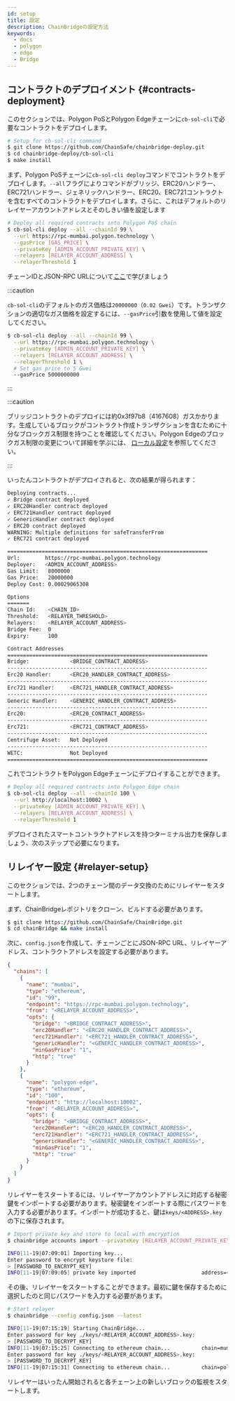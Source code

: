 ```yaml
---
id: setup
title: 設定
description: ChainBridgeの設定方法
keywords:
  - docs
  - polygon
  - edge
  - Bridge
---
```


## コントラクトのデプロイメント {#contracts-deployment}

このセクションでは、Polygon PoSとPolygon Edgeチェーンに`cb-sol-cli`で必要なコントラクトをデプロイします。

```bash
# Setup for cb-sol-cli command
$ git clone https://github.com/ChainSafe/chainbridge-deploy.git
$ cd chainbridge-deploy/cb-sol-cli
$ make install
```

まず、Polygon PoSチェーンに`cb-sol-cli deploy`コマンドでコントラクトをデプロイします。`--all`フラグによりコマンドがブリッジ、ERC20ハンドラー、ERC721ハンドラー、ジェネリックハンドラー、ERC20、ERC721コントラクトを含むすべてのコントラクトをデプロイします。さらに、これはデフォルトのリレイヤーアカウントアドレスとそのしきい値を設定します

```bash
# Deploy all required contracts into Polygon PoS chain
$ cb-sol-cli deploy --all --chainId 99 \
  --url https://rpc-mumbai.polygon.technology \
  --gasPrice [GAS_PRICE] \
  --privateKey [ADMIN_ACCOUNT_PRIVATE_KEY] \
  --relayers [RELAYER_ACCOUNT_ADDRESS] \
  --relayerThreshold 1
```


チェーンIDとJSON-RPC URLについて[ここ](/docs/edge/additional-features/chainbridge/definitions)で学びましょう

:::caution

`cb-sol-cli`のデフォルトのガス価格は`20000000`（`0.02 Gwei`）です。トランザクションの適切なガス価格を設定するには、`--gasPrice`引数を使用して値を設定してください。

```bash
$ cb-sol-cli deploy --all --chainId 99 \
  --url https://rpc-mumbai.polygon.technology \
  --privateKey [ADMIN_ACCOUNT_PRIVATE_KEY] \
  --relayers [RELAYER_ACCOUNT_ADDRESS] \
  --relayerThreshold 1 \
  # Set gas price to 5 Gwei
  --gasPrice 5000000000
```

:::

:::caution

ブリッジコントラクトのデプロイには約0x3f97b8（4167608）ガスかかります。生成しているブロックがコントラクト作成トランザクションを含むために十分なブロックガス制限を持つことを確認してください。Polygon Edgeのブロックガス制限の変更について詳細を学ぶには、
[ローカル設定](/docs/edge/get-started/set-up-ibft-locally)を参照してください。

:::

いったんコントラクトがデプロイされると、次の結果が得られます：

```bash
Deploying contracts...
✓ Bridge contract deployed
✓ ERC20Handler contract deployed
✓ ERC721Handler contract deployed
✓ GenericHandler contract deployed
✓ ERC20 contract deployed
WARNING: Multiple definitions for safeTransferFrom
✓ ERC721 contract deployed

================================================================
Url:        https://rpc-mumbai.polygon.technology
Deployer:   <ADMIN_ACCOUNT_ADDRESS>
Gas Limit:   8000000
Gas Price:   20000000
Deploy Cost: 0.00029065308

Options
=======
Chain Id:    <CHAIN_ID>
Threshold:   <RELAYER_THRESHOLD>
Relayers:    <RELAYER_ACCOUNT_ADDRESS>
Bridge Fee:  0
Expiry:      100

Contract Addresses
================================================================
Bridge:             <BRIDGE_CONTRACT_ADDRESS>
----------------------------------------------------------------
Erc20 Handler:      <ERC20_HANDLER_CONTRACT_ADDRESS>
----------------------------------------------------------------
Erc721 Handler:     <ERC721_HANDLER_CONTRACT_ADDRESS>
----------------------------------------------------------------
Generic Handler:    <GENERIC_HANDLER_CONTRACT_ADDRESS>
----------------------------------------------------------------
Erc20:              <ERC20_CONTRACT_ADDRESS>
----------------------------------------------------------------
Erc721:             <ERC721_CONTRACT_ADDRESS>
----------------------------------------------------------------
Centrifuge Asset:   Not Deployed
----------------------------------------------------------------
WETC:               Not Deployed
================================================================
```

これでコントラクトをPolygon Edgeチェーンにデプロイすることができます。

```bash
# Deploy all required contracts into Polygon Edge chain
$ cb-sol-cli deploy --all --chainId 100 \
  --url http://localhost:10002 \
  --privateKey [ADMIN_ACCOUNT_PRIVATE_KEY] \
  --relayers [RELAYER_ACCOUNT_ADDRESS] \
  --relayerThreshold 1
```

デプロイされたスマートコントラクトアドレスを持つターミナル出力を保存しましょう、次のステップで必要になります。

## リレイヤー設定 {#relayer-setup}

このセクションでは、2つのチェーン間のデータ交換のためにリレイヤーをスタートします。

まず、ChainBridgeレポジトリをクローン、ビルドする必要があります。

```bash
$ git clone https://github.com/ChainSafe/ChainBridge.git
$ cd chainBridge && make install
```

次に、`config.json`を作成して、チェーンごとにJSON-RPC URL、リレイヤーアドレス、コントラクトアドレスを設定する必要があります。

```json
{
  "chains": [
    {
      "name": "mumbai",
      "type": "ethereum",
      "id": "99",
      "endpoint": "https://rpc-mumbai.polygon.technology",
      "from": "<RELAYER_ACCOUNT_ADDRESS>",
      "opts": {
        "bridge": "<BRIDGE_CONTRACT_ADDRESS>",
        "erc20Handler": "<ERC20_HANDLER_CONTRACT_ADDRESS>",
        "erc721Handler": "<ERC721_HANDLER_CONTRACT_ADDRESS>",
        "genericHandler": "<GENERIC_HANDLER_CONTRACT_ADDRESS>",
        "minGasPrice": "1",
        "http": "true"
      }
    },
    {
      "name": "polygon-edge",
      "type": "ethereum",
      "id": "100",
      "endpoint": "http://localhost:10002",
      "from": "<RELAYER_ACCOUNT_ADDRESS>",
      "opts": {
        "bridge": "<BRIDGE_CONTRACT_ADDRESS>",
        "erc20Handler": "<ERC20_HANDLER_CONTRACT_ADDRESS>",
        "erc721Handler": "<ERC721_HANDLER_CONTRACT_ADDRESS>",
        "genericHandler": "<GENERIC_HANDLER_CONTRACT_ADDRESS>",
        "minGasPrice": "1",
        "http": "true"
      }
    }
  ]
}
```

リレイヤーをスタートするには、リレイヤーアカウントアドレスに対応する秘密鍵をインポートする必要があります。秘密鍵をインポートする際にパスワードを入力する必要があります。インポートが成功すると、鍵は`keys/<ADDRESS>.key`の下に保存されます。

```bash
# Import private key and store to local with encryption
$ chainbridge accounts import --privateKey [RELAYER_ACCOUNT_PRIVATE_KEY]

INFO[11-19|07:09:01] Importing key...
Enter password to encrypt keystore file:
> [PASSWORD_TO_ENCRYPT_KEY]
INFO[11-19|07:09:05] private key imported                     address=<RELAYER_ACCOUNT_ADDRESS> file=.../keys/<RELAYER_ACCOUNT_ADDRESS>.key
```

その後、リレイヤーをスタートすることができます。最初に鍵を保存するために選択したのと同じパスワードを入力する必要があります。

```bash
# Start relayer
$ chainbridge --config config.json --latest

INFO[11-19|07:15:19] Starting ChainBridge...
Enter password for key ./keys/<RELAYER_ACCOUNT_ADDRESS>.key:
> [PASSWORD_TO_DECRYPT_KEY]
INFO[11-19|07:15:25] Connecting to ethereum chain...          chain=mumbai url=<JSON_RPC_URL>
Enter password for key ./keys/<RELAYER_ACCOUNT_ADDRESS>.key:
> [PASSWORD_TO_DECRYPT_KEY]
INFO[11-19|07:15:31] Connecting to ethereum chain...          chain=polygon-edge url=<JSON_RPC_URL>
```

リレイヤーはいったん開始されると各チェーン上の新しいブロックの監視をスタートします。
